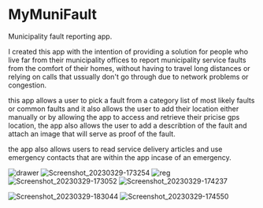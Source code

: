

# MyMuniFault
Municipality fault reporting app.

I created this app with the intention of providing a solution for people who live far from their municipality offices to report municipality service faults from the comfort of their homes, without having to travel long distances or relying on calls that ussually don't go through due to network problems or congestion.

this app allows a user to pick a fault from a category list of most likely faults or common faults and it also allows the user to add their location either manually or by allowing the app to access and retrieve their pricise gps location, the app also allows the user to add a describtion of the fault and attach an image that will serve as proof of the fault. 

the app also allows users to read service delivery articles and use emergency contacts that are within the app incase of an emergency.

![drawer](https://user-images.githubusercontent.com/116881521/228702795-a882909e-b777-46ca-8863-2aec44425469.jpg)
![Screenshot_20230329-173254](https://user-images.githubusercontent.com/116881521/228702692-27cc2b22-b9eb-4359-add0-c329fac18d2b.jpg)
![reg](https://user-images.githubusercontent.com/116881521/228702191-db2b5067-4900-4844-a27f-f571601268f2.jpg)
![Screenshot_20230329-173052](https://user-images.githubusercontent.com/116881521/228702140-4ae027ef-61bb-45f0-b39e-504840b06daa.jpg)
![Screenshot_20230329-174237](https://user-images.githubusercontent.com/116881521/228703664-2557134b-9715-4fb8-b485-884c2a877eee.jpg)

![Screenshot_20230329-183044](https://user-images.githubusercontent.com/116881521/228703180-41805e2e-24eb-484f-91cc-ebc44b26bb2e.jpg)
![Screenshot_20230329-174550](https://user-images.githubusercontent.com/116881521/228703589-e2c92ae2-7402-4d2b-8c45-f54ca190c260.jpg)







